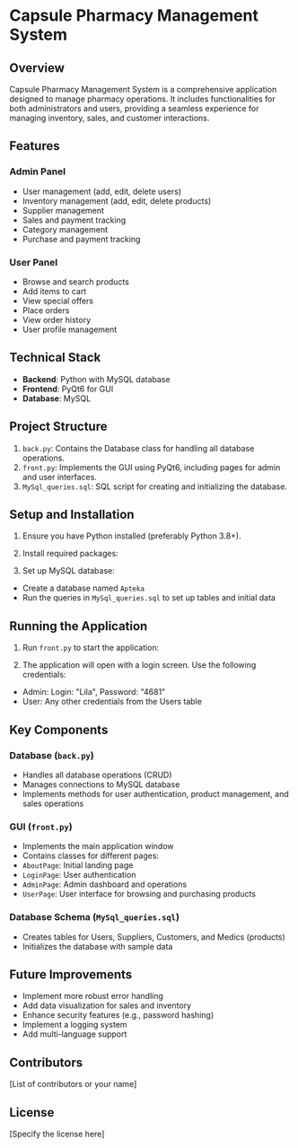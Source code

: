 # Capsule Pharmacy Management System

## Overview

Capsule Pharmacy Management System is a comprehensive application designed to manage pharmacy operations. It includes functionalities for both administrators and users, providing a seamless experience for managing inventory, sales, and customer interactions.

## Features

### Admin Panel
- User management (add, edit, delete users)
- Inventory management (add, edit, delete products)
- Supplier management
- Sales and payment tracking
- Category management
- Purchase and payment tracking

### User Panel
- Browse and search products
- Add items to cart
- View special offers
- Place orders
- View order history
- User profile management

## Technical Stack

- **Backend**: Python with MySQL database
- **Frontend**: PyQt6 for GUI
- **Database**: MySQL

## Project Structure

1. `back.py`: Contains the Database class for handling all database operations.
2. `front.py`: Implements the GUI using PyQt6, including pages for admin and user interfaces.
3. `MySql_queries.sql`: SQL script for creating and initializing the database.

## Setup and Installation

1. Ensure you have Python installed (preferably Python 3.8+).
2. Install required packages:



3. Set up MySQL database:
- Create a database named `Apteka`
- Run the queries in `MySql_queries.sql` to set up tables and initial data

## Running the Application

1. Run `front.py` to start the application:

2. The application will open with a login screen. Use the following credentials:
- Admin: Login: "Lila", Password: "4681"
- User: Any other credentials from the Users table

## Key Components

### Database (`back.py`)
- Handles all database operations (CRUD)
- Manages connections to MySQL database
- Implements methods for user authentication, product management, and sales operations

### GUI (`front.py`)
- Implements the main application window
- Contains classes for different pages:
- `AboutPage`: Initial landing page
- `LoginPage`: User authentication
- `AdminPage`: Admin dashboard and operations
- `UserPage`: User interface for browsing and purchasing products

### Database Schema (`MySql_queries.sql`)
- Creates tables for Users, Suppliers, Customers, and Medics (products)
- Initializes the database with sample data

## Future Improvements

- Implement more robust error handling
- Add data visualization for sales and inventory
- Enhance security features (e.g., password hashing)
- Implement a logging system
- Add multi-language support

## Contributors

[List of contributors or your name]

## License

[Specify the license here]